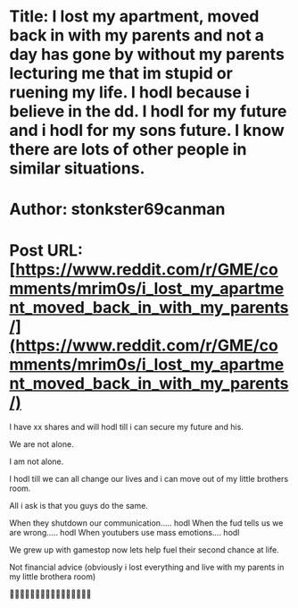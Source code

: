 # Title: I lost my apartment, moved back in with my parents and not a day has gone by without my parents lecturing me that im stupid or ruening my life. I hodl because i believe in the dd. I hodl for my future and i hodl for my sons future. I know there are lots of other people in similar situations.
# Author: stonkster69canman
# Post URL: [https://www.reddit.com/r/GME/comments/mrim0s/i_lost_my_apartment_moved_back_in_with_my_parents/](https://www.reddit.com/r/GME/comments/mrim0s/i_lost_my_apartment_moved_back_in_with_my_parents/)


I have xx shares and will hodl till i can secure my future and his.  

We are not alone.

I am not alone.

I hodl till we can all change our lives and i can move out of my little brothers room.  

All i ask is that you guys do the same.

When they shutdown our communication..... hodl
When the fud tells us we are wrong..... hodl
When youtubers use mass emotions.... hodl

We grew up with gamestop now lets help fuel their second chance at life.

Not financial advice (obviously i lost everything and live with my parents in my little brothera room)

🦧🦧🦧🦧🍌🍌🍌🍌💎💎💎💎🚀🚀🚀🚀